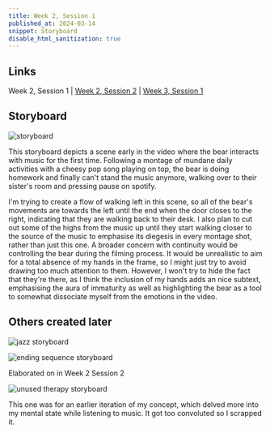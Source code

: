 ```yaml
---
title: Week 2, Session 1
published_at: 2024-03-14
snippet: Storyboard
disable_html_sanitization: true
---
```


## Links
Week 2, Session 1 | <a href="https://safe-pigeon-27.deno.dev/w02s2-audio">Week 2, Session 2</a> | <a href="https://safe-pigeon-27.deno.dev/w03s1-draft">Week 3, Session 1</a>

## Storyboard

![storyboard](/w02/storyboard.jpg)

This storyboard depicts a scene early in the video where the bear interacts with music for the first time. Following a montage of mundane daily activities with a cheesy pop song playing on top, the bear is doing homework and finally can't stand the music anymore, walking over to their sister's room and pressing pause on spotify.

I'm trying to create a flow of walking left in this scene, so all of the bear's movements are towards the left until the end when the door closes to the right, indicating that they are walking back to their desk. I also plan to cut out some of the highs from the music up until they start walking closer to the source of the music to emphasise its diegesis in every montage shot, rather than just this one. A broader concern with continuity would be controlling the bear during the filming process. It would be unrealistic to aim for a total absence of my hands in the frame, so I might just try to avoid drawing too much attention to them. However, I won't try to hide the fact that they're there, as I think the inclusion of my hands adds an nice subtext, emphasising the aura of immaturity as well as highlighting the bear as a tool to somewhat dissociate myself from the emotions in the video.

## Others created later

![jazz storyboard](/w02/jazz.jpg)

![ending sequence storyboard](/w02/radiohead.jpg)

Elaborated on in Week 2 Session 2

![unused therapy storyboard](/w02/psych.jpg)

This one was for an earlier iteration of my concept, which delved more into my mental state while listening to music. It got too convoluted so I scrapped it.

<br><br>